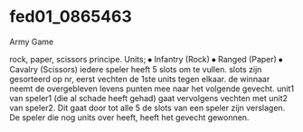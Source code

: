 # fed01_0865463
Army Game

rock, paper, scissors principe.
Units;
⦁	Infantry		(Rock)
⦁	Ranged		(Paper)
⦁	Cavalry		(Scissors)
iedere speler heeft 5 slots om te vullen.
slots zijn gesorteerd op nr, eerst vechten de 1ste units tegen elkaar. de winnaar neemt de overgebleven levens punten mee naar het volgende gevecht.
unit1 van speler1 (die al schade heeft gehad)  gaat vervolgens vechten met unit2 van speler2. Dit gaat door tot alle 5 de slots van een speler zijn verslagen. De speler die nog units over heeft, heeft het gevecht gewonnen.
